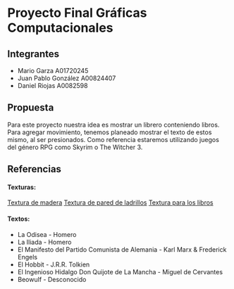 # Proyecto Final Gráficas Computacionales 

## Integrantes
- Mario Garza A01720245
- Juan Pablo González A00824407
- Daniel Riojas A0082598

## Propuesta
Para este proyecto nuestra idea es mostrar un librero conteniendo libros. 
Para agregar movimiento, tenemos planeado mostrar el texto de estos mismo, al ser presionados.
Como referencia estaremos utilizando juegos del género RPG como Skyrim o The Witcher 3.

## Referencias
#### Texturas: 

[Textura de madera](https://polyhaven.com/a/wood_table_001)
[Textura de pared de ladrillos](https://www.pinterest.com/pin/250020216790423785/)
[Textura para los libros](https://secure.img1-fg.wfcdn.com/im/68122010/compr-r85/3670/36702552/Tektile+12%22+x+24%22+Porcelain+Fabric+look+Tile+in+Matte+glaze+Gray.jpg)

#### Textos:

- La Odisea - Homero
- La Iliada - Homero
- El Manifesto del Partido Comunista de Alemania - Karl Marx & Frederick Engels
- El Hobbit - J.R.R. Tolkien
- El Ingenioso Hidalgo Don Quijote de La Mancha - Miguel de Cervantes
- Beowulf - Desconocido